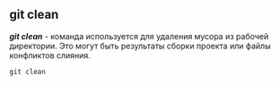 ## **git clean**

***git clean*** - команда используется для удаления мусора из рабочей директории. Это могут быть результаты сборки проекта или файлы конфликтов слияния. 

```bash=
git clean
```